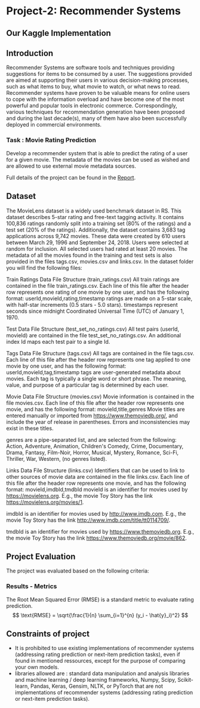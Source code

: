 # Project-2: Recommender Systems

## Our Kaggle Implementation


## Introduction

Recommender Systems are software tools and techniques providing suggestions for items to be consumed by a user. The suggestions provided are aimed at supporting their users in various decision-making processes, such as what items to buy, what movie to watch, or what news to read. Recommender systems have proven to be valuable means for online users to cope with the information overload and have become one of the most powerful and popular tools in electronic commerce. Correspondingly, various techniques for recommendation generation have been proposed and during the last decade(s), many of them have also been successfully deployed in commercial environments.
### Task : Movie Rating Prediction 

Develop a recommender system that is able to predict the rating of a user for a given movie. The metadata of the movies can be used as wished and are allowed to use external movie metadata sources.

Full details of the project can be found in the [Report](./Report.pdf).

## Dataset

The MovieLens dataset is a widely used benchmark dataset in RS. This dataset describes 5-star rating and free-text tagging activity. It contains 100,836 ratings randomly split into a training set (80% of the ratings) and a test set (20% of the ratings). Additionally, the dataset contains 3,683 tag applications across 9,742 movies. These data were created by 610 users between March 29, 1996 and September 24, 2018. Users were selected at random for inclusion. All selected users had rated at least 20 movies.
The metadata of all the movies found in the training and test sets is also provided in the files tags.csv, movies.csv and links.csv.
In the dataset folder you will find the following files:

Train Ratings Data File Structure (train_ratings.csv)
All train ratings are contained in the file train_ratings.csv. Each line of this file after the header row represents one rating of one movie by one user, and has the following format:
userId,movieId,rating,timestamp
ratings are made on a 5-star scale, with half-star increments (0.5 stars - 5.0 stars).
timestamps represent seconds since midnight Coordinated Universal Time (UTC) of January 1, 1970.


Test Data File Structure (test_set_no_ratings.csv)
All test pairs (userId, movieId) are contained in the file test_set_no_ratings.csv. An additional index Id maps each test pair to a single Id.


Tags Data File Structure (tags.csv)
All tags are contained in the file tags.csv. Each line of this file after the header row represents one tag applied to one movie by one user, and has the following format:
userId,movieId,tag,timestamp
tags are user-generated metadata about movies. Each tag is typically a single word or short phrase. The meaning, value, and purpose of a particular tag is determined by each user.


Movie Data File Structure (movies.csv)
Movie information is contained in the file movies.csv. Each line of this file after the header row represents one movie, and has the following format:
movieId,title,genres
Movie titles are entered manually or imported from <https://www.themoviedb.org/>, and include the year of release in parentheses. Errors and inconsistencies may exist in these titles.

genres are a pipe-separated list, and are selected from the following: 
Action, Adventure, Animation, Children's Comedy, Crime, Documentary, Drama, Fantasy, Film-Noir, Horror, Musical, Mystery, Romance, Sci-Fi, Thriller, War, Western, (no genres listed).


Links Data File Structure (links.csv)
Identifiers that can be used to link to other sources of movie data are contained in the file links.csv. Each line of this file after the header row represents one movie, and has the following format:
movieId,imdbId,tmdbId
movieId is an identifier for movies used by <https://movielens.org>. E.g., the movie Toy Story has the link <https://movielens.org/movies/1>.

imdbId is an identifier for movies used by <http://www.imdb.com>. E.g., the movie Toy Story has the link <http://www.imdb.com/title/tt0114709/>.

tmdbId is an identifier for movies used by <https://www.themoviedb.org>. E.g., the movie Toy Story has the link <https://www.themoviedb.org/movie/862>.
## Project Evaluation

The project was evaluated based on the following criteria:

### Results - Metrics

The Root Mean Squared Error (RMSE) is a standard metric to evaluate rating prediction.
$$
\text{RMSE} = \sqrt{\frac{1}{n} \sum_{i=1}^{n} (y_i - \hat{y}_i)^2}
$$



## Constraints of project
- It is prohibited to use existing implementations of recommender systems (addressing rating prediction or next-item prediction tasks), even if found in mentioned ressources, except for the purpose of comparing your own models.
- libraries allowed are : standard data manipulation and analysis libraries and machine learning / deep learning frameworks, Numpy, Scipy, Scikit-learn, Pandas, Keras, Gensim, NLTK, or PyTorch that are not implementations of recommender systems (addressing rating prediction or next-item prediction tasks).

